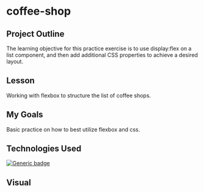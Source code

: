 # coffee-shop

## Project Outline
The learning objective for this practice exercise is to use display:flex on a list component, and then add additional CSS properties to achieve a desired layout.

## Lesson
Working with flexbox to structure the list of coffee shops.

## My Goals
Basic practice on how to best utilize flexbox and css. 

## Technologies Used
[![Generic badge](https://img.shields.io/badge/CSS-FlexBox-<Green>.svg)](https://shields.io/)

## Visual
